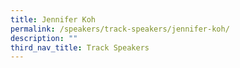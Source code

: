 ```yaml
---
title: Jennifer Koh
permalink: /speakers/track-speakers/jennifer-koh/
description: ""
third_nav_title: Track Speakers
---
```

